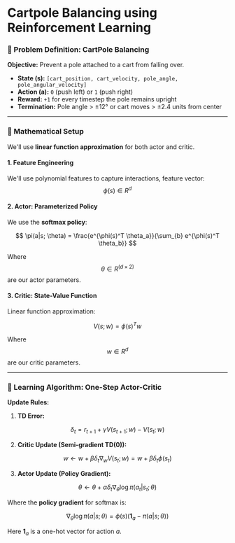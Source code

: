 # Cartpole Balancing using Reinforcement Learning

### 🎯 Problem Definition: CartPole Balancing

**Objective:** Prevent a pole attached to a cart from falling over.

- **State (s):** `[cart_position, cart_velocity, pole_angle, pole_angular_velocity]`
- **Action (a):** `0` (push left) or `1` (push right)
- **Reward:** `+1` for every timestep the pole remains upright
- **Termination:** Pole angle > ±12° or cart moves > ±2.4 units from center

---

### 🧮 Mathematical Setup

We'll use **linear function approximation** for both actor and critic.

#### 1. **Feature Engineering**

We'll use polynomial features to capture interactions, feature vector: $$\phi(s) ∈ R^d$$

#### 2. **Actor: Parameterized Policy**

We use the **softmax policy**:

$$
\pi(a|s; \theta) = \frac{e^{\phi(s)^T \theta_a}}{\sum_{b} e^{\phi(s)^T \theta_b}}
$$

Where $$\theta ∈ R^(d×2)$$ are our actor parameters.

#### 3. **Critic: State-Value Function**

Linear function approximation:

$$
V(s; w) = \phi(s)^T w
$$

Where $$w ∈ R^d$$ are our critic parameters.

---

### 🔄 Learning Algorithm: One-Step Actor-Critic

**Update Rules:**

1. **TD Error:**
   
$$
\delta_t = r_{t+1} + \gamma V(s_{t+1}; w) - V(s_t; w)
$$

2. **Critic Update (Semi-gradient TD(0)):**
   
$$
w \leftarrow w + \beta \delta_t \nabla_w V(s_t; w) = w + \beta \delta_t \phi(s_t)
$$

3. **Actor Update (Policy Gradient):**
   
$$
\theta \leftarrow \theta + \alpha \delta_t \nabla_\theta \log \pi(a_t|s_t; \theta)
$$

Where the **policy gradient** for softmax is:

$$
\nabla_\theta \log \pi(a|s; \theta) = \phi(s)(\mathbf{1}_{a} - \pi(a|s; \theta))
$$

Here $\mathbf{1}_a$ is a one-hot vector for action $a$.
